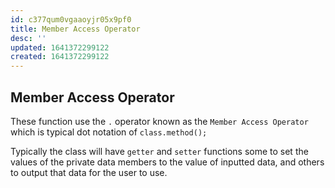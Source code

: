 ```yaml
---
id: c377qum0vgaaoyjr05x9pf0
title: Member Access Operator
desc: ''
updated: 1641372299122
created: 1641372299122
---
```



## Member Access Operator

These function use the `.` operator known as the `Member Access Operator` which is typical dot notation of `class.method();`

Typically the class will have `getter` and `setter` functions some to set the values of the private data members to the value of inputted data, and others to output that data for the user to use.
